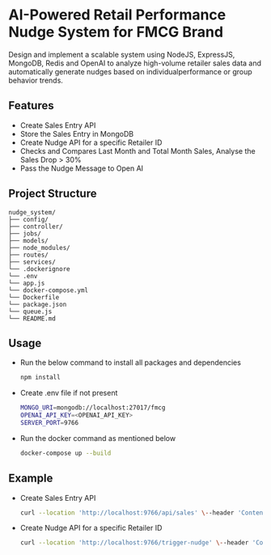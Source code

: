 # AI-Powered Retail Performance Nudge System for FMCG Brand

Design and implement a scalable system using NodeJS, ExpressJS, MongoDB, Redis and OpenAI to analyze high-volume retailer sales data and automatically generate nudges based on individualperformance or group behavior trends.

## Features

- Create Sales Entry API
- Store the Sales Entry in MongoDB
- Create Nudge API for a specific Retailer ID
- Checks and Compares Last Month and Total Month Sales, Analyse the Sales Drop > 30%
- Pass the Nudge Message to Open AI

## Project Structure

```text
nudge_system/
├── config/
├── controller/
├── jobs/
├── models/
├── node_modules/
├── routes/
├── services/
└── .dockerignore
└── .env
└── app.js
└── docker-compose.yml
└── Dockerfile
└── package.json
└── queue.js
└── README.md
```

## Usage

- Run the below command to install all packages and dependencies
  ```bash
  npm install

- Create .env file if not present
  ```bash
  MONGO_URI=mongodb://localhost:27017/fmcg
  OPENAI_API_KEY=<OPENAI_API_KEY>
  SERVER_PORT=9766

- Run the docker command as mentioned below
  ```bash
  docker-compose up --build


## Example

- Create Sales Entry API
  ```bash
  curl --location 'http://localhost:9766/api/sales' \--header 'Content-Type: application/json' \--data '{"date": "2025-04-26T00:00:00.000Z","retailerId": "RET101","invoiceNo": "INV1001",   "brandId": "BRD001","itemId": "ITEM789","qty": 200,"rate": 50,"amount": 10000}'

- Create Nudge API for a specific Retailer ID
  ```bash
  curl --location 'http://localhost:9766/trigger-nudge' \--header 'Content-Type: application/json' \--data '{"retailerId": "RET101"}'
